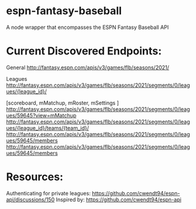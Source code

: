# espn-fantasy-baseball
A node wrapper that encompasses the ESPN Fantasy Baseball API

# Current Discovered Endpoints:
General
http://fantasy.espn.com/apis/v3/games/flb/seasons/2021/

Leagues
http://fantasy.espn.com/apis/v3/games/flb/seasons/2021/segments/0/leagues/{league_id}/

\[scoreboard, mMatchup, mRoster, mSettings ]
http://fantasy.espn.com/apis/v3/games/flb/seasons/2021/segments/0/leagues/59645?view=mMatchup
http://fantasy.espn.com/apis/v3/games/flb/seasons/2021/segments/0/leagues/{league_id}/teams/{team_id}/
http://fantasy.espn.com/apis/v3/games/flb/seasons/2021/segments/0/leagues/59645/members
http://fantasy.espn.com/apis/v3/games/flb/seasons/2021/segments/0/leagues/59645/members

# Resources:
Authenticating for private leagues:
https://github.com/cwendt94/espn-api/discussions/150
Inspired by:
https://github.com/cwendt94/espn-api